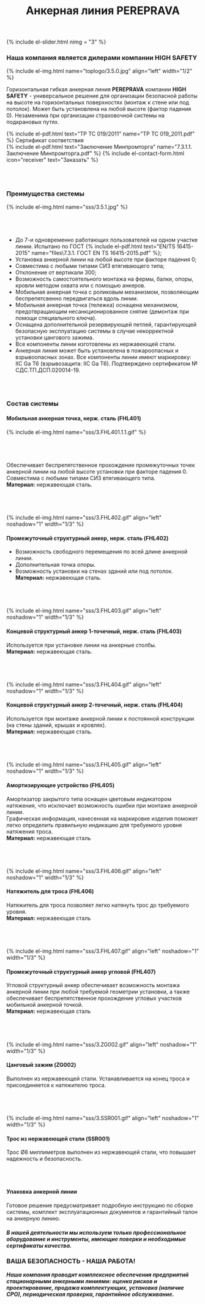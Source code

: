 ﻿---
title: Анкерная линия PEREPRAVA
cat: 3
sortid: 3.5
submenu: true
permalink: /анкерная-линия-PEREPRAVA
---

{% include el-slider.html  nimg = "3" %} 

### Наша компания является дилерами компании **HIGH SAFETY**
{% include el-img.html name="toplogo/3.5.0.jpg" align="left" width="1/2" %}

Горизонтальная гибкая анкерная линия **PEREPRAVA** компании **HIGH SAFETY** - универсальное решение для организации безопасной работы на высоте на горизонтальных поверхностях (монтаж к стене или под потолок). Может быть установлена на любой высоте (фактор падения 0). Незаменима при организации страховочной системы на подкрановых путях. 

{% include el-pdf.html text="TP TC 019/2011" name="TP TC 019_2011.pdf" %} Сертификат соответствия   
{% include el-pdf.html text="Заключение Минпромторга" name="7.3.1.1. Заключение Минпромторга.pdf" %}
{% include el-contact-form.html icon="receiver" text="Заказать" %}
###### &nbsp;   

### **Преимущества системы**  
{% include el-img.html name="sss/3.5.1.jpg"  %}
###### &nbsp;   

-	До 7-и одновременно работающих пользователей на одном участке линии. Испытано по ГОСТ {% include el-pdf.html text="EN/TS 16415-2015" name="files\7.3.1. ГОСТ EN TS 16415-2015.pdf" %};  
-	Установка анкерной линии на любой высоте при факторе падения 0;  
-	Совместима с любыми типами СИЗ втягивающего типа;  
-	Отклонение от вертикали 300;  
-	Возможность самостоятельного монтажа на фермы, балки, опоры, кровли методом охвата или с помощью анкеров.   
-	Мобильная анкерная точка с роликовым механизмом, позволяющим беспрепятсвенно передвигаться вдоль линии.   
-	Мобильная анкерная точка (тележка) оснащена механизмом, предотвращающим несанкционированное снятие (демонтаж при помощи специального ключа).   
-	Оснащена дополнительной резервирующей петлей, гарантирующей безопасную эксплуатацию системы в случае некорректной установки цангового зажима.   
-	Все компоненты линии изготовлены из нержавеющей стали.   
-	Анкерная линия может быть установлена в пожароопасных и взрывоопасных зонах. Все компоненты линии имеют маркировку: IIC Ga T6 (взрывозащита: IIC Ga T6). Подтверждено сертификатом № СДС.ТП.ДСП.020014-19.
###### &nbsp;  

### **Состав системы**
 
#### **Мобильная анкерная точка, нерж. сталь** (FHL401)
{% include el-img.html name="sss/3.FHL401.1.1.gif"  %}
###### &nbsp;  
Обеспечивает беспрепятственное прохождение промежуточных точек анкерной линии на любой высоте установки при факторе падения 0.  
Совместима с любыми типами СИЗ втягивающего типа.    
**Материал:** нержавеющая сталь.
###### &nbsp;  

{% include el-img.html name="sss/3.FHL402.gif" align="left" noshadow="1" width="1/3" %}
#### **Промежуточный структурный анкер, нерж. сталь** (FHL402)
*  Возможность свободного перемещения по всей длине анкерной линии.  
*  Дополнительная точка опоры.  
*  Возможность установки на стенах зданий или под потолок.  
**Материал:** нержавеющая сталь.
###### &nbsp;  

{% include el-img.html name="sss/3.FHL403.gif" align="left" noshadow="1" width="1/3" %}
#### **Концевой структурный анкер 1-точечный, нерж. сталь** (FHL403)
Используется при установке линии на анкерные столбы.   
**Материал:** нержавеющая сталь.
###### &nbsp;  
 
{% include el-img.html name="sss/3.FHL404.gif" align="left" noshadow="1" width="1/3" %}
#### **Концевой структурный анкер 2-точечный, нерж. сталь** (FHL404)
Используется при монтаже анкерной линии к постоянной конструкции (на стены зданий, крышах и кровлях).  
**Материал:** нержавеющая сталь.
###### &nbsp;  
 
{% include el-img.html name="sss/3.FHL405.gif" align="left" noshadow="1" width="1/3" %}
#### **Амортизирующее устройство** (FHL405)
Амортизатор закрытого типа оснащен цветовым индикатором натяжения, что исключает возможность ошибки при монтаже анкерной линии.  
Графическая информация, нанесенная на маркировке изделия поможет легко определить правильную индикацию для требуемого уровня натяжения троса.   
**Материал:** нержавеющая сталь
###### &nbsp;  
  
{% include el-img.html name="sss/3.FHL406.gif" align="left" noshadow="1" width="1/3" %}
#### **Натяжитель для троса** (FHL406)
Натяжитель для троса позволяет легко натянуть трос до требуемого уровня.   
**Материал:** нержавеющая сталь
###### &nbsp;  
 
{% include el-img.html name="sss/3.FHL407.gif" align="left" noshadow="1" width="1/3" %}
#### **Промежуточный структурный анкер угловой** (FHL407)
Угловой структурный анкер обеспечивает возможность монтажа анкерной линии при любой требуемой геометрии установки, а также обеспечивает беспрепятственное прохождение угловых участков мобильной анкерной точкой.   
**Материал:** нержавеющая сталь
###### &nbsp;  
   
{% include el-img.html name="sss/3.ZG002.gif" align="left" noshadow="1" width="1/3" %}
#### **Цанговый зажим** (ZG002)
Выполнен из нержавеющей стали. Устанавливается на конец троса и присоединяется к натяжителю троса.
###### &nbsp;  
 
{% include el-img.html name="sss/3.SSR001.gif" align="left" noshadow="1" width="1/3" %}
#### **Трос из нержавеющей стали** (SSR001)
Трос Ø8 миллиметров выполнен из нержавеющей стали, что повышает надежность и безопасность.
###### &nbsp;  
 
#### Упаковка анкерной линии
Готовое решение предусматривает подробную инструкцию по сборке системы, комплект эксплуатационных документов и гарантийный талон на анкерную линию.


#### ***В нашей деятельности мы используем только профессиональное оборудование и инструменты, имеющие поверки и необходимые сертификаты качества.***


### ВАША БЕЗОПАСНОСТЬ - НАША РАБОТА!

***Наша компания проводит комплексное обеспечения предприятий стационарными анкерными линиями: оценка рисков и проектирование, продажа комплектующих, установка (наличие СРО), периодическая проверка, гарантийное обслуживание.***

